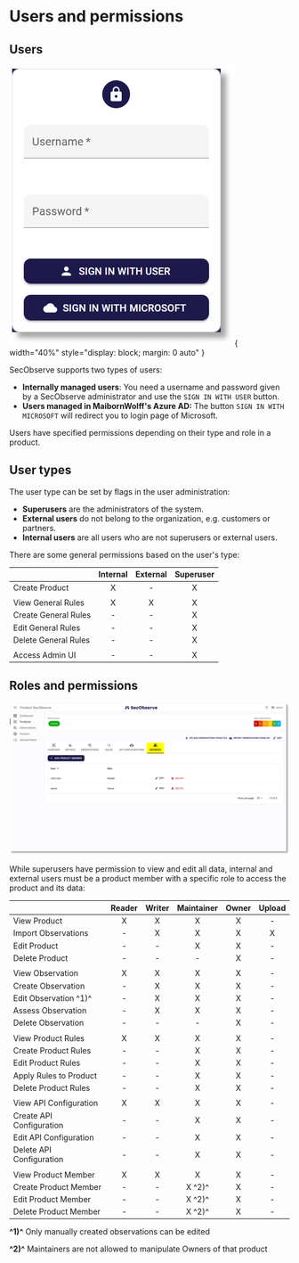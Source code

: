 # Users and permissions

## Users

![Sign In](../assets/images/screenshot_sign_in.png){ width="40%" style="display: block; margin: 0 auto" }

SecObserve supports two types of users:

* **Internally managed users**: You need a username and password given by a SecObserve administrator and use the `SIGN IN WITH USER` button.
* **Users managed in MaibornWolff's Azure AD:** The button `SIGN IN WITH MICROSOFT` will redirect you to login page of Microsoft.

Users have specified permissions depending on their type and role in a product.

## User types

The user type can be set by flags in the user administration:

* **Superusers** are the administrators of the system.
* **External users** do not belong to the organization, e.g. customers or partners.
* **Internal users** are all users who are not superusers or external users.

There are some general permissions based on the user's type:

|                      | Internal | External | Superuser |
|----------------------|:--------:|:--------:|:---------:|
| Create Product       | X        | -        | X         |
|                      |          |          |           |
| View General Rules   | X        | X        | X         |
| Create General Rules | -        | -        | X         |
| Edit General Rules   | -        | -        | X         |
| Delete General Rules | -        | -        | X         |
|                      |          |          |           |
| Access Admin UI      | -        | -        | X         |

## Roles and permissions

![Product Members](../assets/images/screenshot_product_members.png)

While superusers have permission to view and edit all data, internal and external users must be a product member with a specific role to access the product and its data:

|                          | Reader | Writer | Maintainer | Owner | Upload |
|--------------------------|:------:|:------:|:----------:|:-----:|:------:|
| View Product             | X      | X      | X          | X     | -      |
| Import Observations      | -      | X      | X          | X     | X      |
| Edit Product             | -      | -      | X          | X     | -      |
| Delete Product           | -      | -      | -          | X     | -      |
|                          |        |        |            |       |        |
| View Observation         | X      | X      | X          | X     | -      |
| Create Observation       | -      | X      | X          | X     | -      |
| Edit Observation ^1)^    | -      | X      | X          | X     | -      |
| Assess Observation       | -      | X      | X          | X     | -      |
| Delete Observation       | -      | -      | -          | X     | -      |
|                          |        |        |            |       |        |
| View Product Rules       | X      | X      | X          | X     | -      |
| Create Product Rules     | -      | -      | X          | X     | -      |
| Edit Product Rules       | -      | -      | X          | X     | -      |
| Apply Rules to Product   | -      | -      | X          | X     | -      |
| Delete Product Rules     | -      | -      | X          | X     | -      |
|                          |        |        |            |       |        |
| View API Configuration   | X      | X      | X          | X     | -      |
| Create API Configuration | -      | -      | X          | X     | -      |
| Edit API Configuration   | -      | -      | X          | X     | -      |
| Delete API Configuration | -      | -      | X          | X     | -      |
|                          |        |        |            |       |        |
| View Product Member      | X      | X      | X          | X     | -      |
| Create Product Member    | -      | -      | X ^2)^     | X     | -      |
| Edit Product Member      | -      | -      | X ^2)^     | X     | -      |
| Delete Product Member    | -      | -      | X ^2)^     | X     | -      |

**^1)^** Only manually created observations can be edited

**^2)^** Maintainers are not allowed to manipulate Owners of that product
